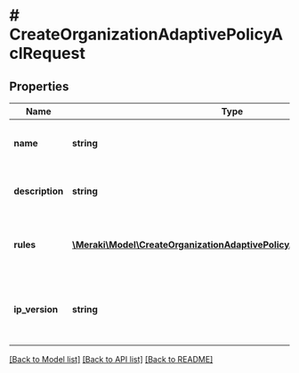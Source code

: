 # # CreateOrganizationAdaptivePolicyAclRequest

## Properties

Name | Type | Description | Notes
------------ | ------------- | ------------- | -------------
**name** | **string** | Name of the adaptive policy ACL |
**description** | **string** | Description of the adaptive policy ACL | [optional] [default to '']
**rules** | [**\Meraki\Model\CreateOrganizationAdaptivePolicyAclRequestRulesInner[]**](CreateOrganizationAdaptivePolicyAclRequestRulesInner.md) | An ordered array of the adaptive policy ACL rules. |
**ip_version** | **string** | IP version of adpative policy ACL. One of: &#39;any&#39;, &#39;ipv4&#39; or &#39;ipv6&#39; |

[[Back to Model list]](../../README.md#models) [[Back to API list]](../../README.md#endpoints) [[Back to README]](../../README.md)
